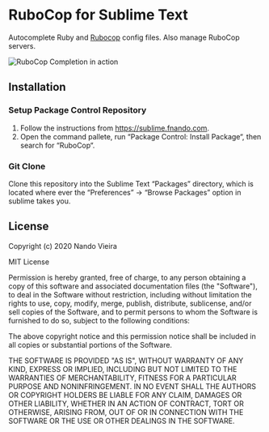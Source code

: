 # RuboCop for Sublime Text

Autocomplete Ruby and [Rubocop](https://www.rubocop.org/) config files. Also
manage RuboCop servers.

![RuboCop Completion in action](https://github.com/fnando/sublime-rubocop-completion/raw/main/sublime-rubocop-completion.gif)

## Installation

### Setup Package Control Repository

1. Follow the instructions from https://sublime.fnando.com.
2. Open the command pallete, run “Package Control: Install Package“, then search
   for “RuboCop“.

### Git Clone

Clone this repository into the Sublime Text “Packages” directory, which is
located where ever the “Preferences” -> “Browse Packages” option in sublime
takes you.

## License

Copyright (c) 2020 Nando Vieira

MIT License

Permission is hereby granted, free of charge, to any person obtaining a copy of
this software and associated documentation files (the "Software"), to deal in
the Software without restriction, including without limitation the rights to
use, copy, modify, merge, publish, distribute, sublicense, and/or sell copies of
the Software, and to permit persons to whom the Software is furnished to do so,
subject to the following conditions:

The above copyright notice and this permission notice shall be included in all
copies or substantial portions of the Software.

THE SOFTWARE IS PROVIDED "AS IS", WITHOUT WARRANTY OF ANY KIND, EXPRESS OR
IMPLIED, INCLUDING BUT NOT LIMITED TO THE WARRANTIES OF MERCHANTABILITY, FITNESS
FOR A PARTICULAR PURPOSE AND NONINFRINGEMENT. IN NO EVENT SHALL THE AUTHORS OR
COPYRIGHT HOLDERS BE LIABLE FOR ANY CLAIM, DAMAGES OR OTHER LIABILITY, WHETHER
IN AN ACTION OF CONTRACT, TORT OR OTHERWISE, ARISING FROM, OUT OF OR IN
CONNECTION WITH THE SOFTWARE OR THE USE OR OTHER DEALINGS IN THE SOFTWARE.

